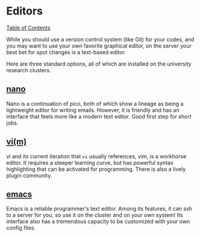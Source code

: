 # Editors

[Table of Contents](/)


While you should use a version control system (like Git) for your codes, and you may want to use your own favorite graphical editor, on the server your best bet for spot changes is a text-based editor.

Here are three standard options, all of which are installed on the university research clusters.

## [nano](https://www.nano-editor.org/)
Nano is a continuation of pico, both of which show a lineage as being a lightweight editor for writing emails. However, it is friendly and has an interface that feels more like a modern text editor. Good first step for short jobs.

## [vi(m)](http://www.vim.org/download.php)
vi and its current iteration that `vi` usually references, vim, is a workhorse editor. It requires a steeper learning curve, but has powerful syntax highlighting that can be activated for programming. There is also a lively plugin community.

## [emacs](https://www.gnu.org/software/emacs/)
Emacs is a reliable programmer's text editor. Among its features, it can ssh to a server for you, so use it on the cluster and on your own system! Its interface also has a tremendous capacity to be customized with your own config files.
